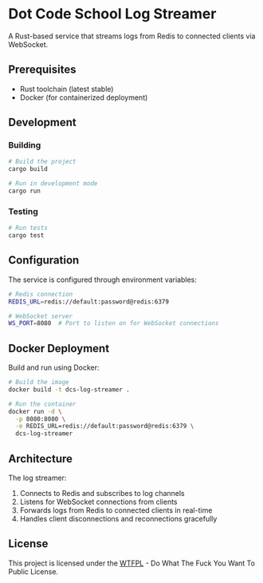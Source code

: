 # Dot Code School Log Streamer

A Rust-based service that streams logs from Redis to connected clients via WebSocket.

## Prerequisites

- Rust toolchain (latest stable)
- Docker (for containerized deployment)

## Development

### Building

```bash
# Build the project
cargo build

# Run in development mode
cargo run
```

### Testing

```bash
# Run tests
cargo test
```

## Configuration

The service is configured through environment variables:

```bash
# Redis connection
REDIS_URL=redis://default:password@redis:6379

# WebSocket server
WS_PORT=8080  # Port to listen on for WebSocket connections
```

## Docker Deployment

Build and run using Docker:

```bash
# Build the image
docker build -t dcs-log-streamer .

# Run the container
docker run -d \
  -p 8080:8080 \
  -e REDIS_URL=redis://default:password@redis:6379 \
  dcs-log-streamer
```

## Architecture

The log streamer:

1. Connects to Redis and subscribes to log channels
2. Listens for WebSocket connections from clients
3. Forwards logs from Redis to connected clients in real-time
4. Handles client disconnections and reconnections gracefully

## License

This project is licensed under the [WTFPL](LICENSE) - Do What The Fuck You Want To Public License.
